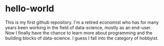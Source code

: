 # hello-world
This is my first github repository.
I'm a retired economist who has for many years been working in the field of data-science, mostly as an end-user. Now I finally have the chance to learn more about programming and the building blocks of data-science. I guess I fall into the category of hobbyist.
